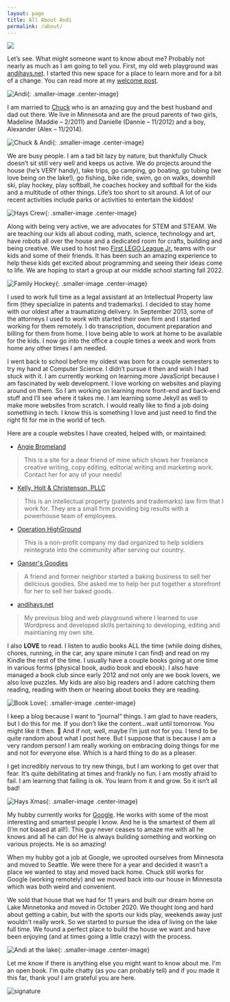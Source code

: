 ```yaml
---
layout: page
title: All About Andi
permalink: /about/
---
```

<img src="/images/SkinnyRainbow.jpg">

Let’s see. What might someone want to know about me? Probably not nearly as much as I am going to tell you. First, my old web playground was [andihays.net](http://andihays.net). I started this new space for a place to learn more and for a bit of a change. You can read more at my [welcome post](https://andihays.dev/randomness/tech/2020/08/01/welcome.html).

![Andi](/images/RinkMom.jpg){: .smaller-image .center-image}

I am married to [Chuck](http://madebychuck.com) who is an amazing guy and the best husband and dad out there. We live in Minnesota and are the proud parents of two girls, Madeline (Maddie – 2/2011) and Danielle (Dannie – 11/2012) and a boy, Alexander (Alex – 11/2014).

![Chuck & Andi](/images/CandA.jpg){: .smaller-image .center-image}

We are busy people. I am a tad bit lazy by nature, but thankfully Chuck doesn’t sit still very well and keeps us active. We do projects around the house (he’s VERY handy), take trips, go camping, go boating, go tubing (we love being on the lake!), go fishing, bike ride, swim, go on walks, downhill ski, play hockey, play softball, he coaches hockey and softball for the kids and a multitude of other things. Life’s too short to sit around. A lot of our recent activities include parks or activities to entertain the kiddos!

![Hays Crew](/images/HaysExplore.JPG){: .smaller-image .center-image}

Along with being very active, we are advocates for STEM and STEAM. We are teaching our kids all about coding, math, science, technology and art, have robots all over the house and a dedicated room for crafts, building and being creative. We used to host two [First LEGO League Jr.](https://www.firstinspires.org/robotics/fll) teams with our kids and some of their friends. It has been such an amazing experience to help these kids get excited about programming and seeing their ideas come to life. We are hoping to start a group at our middle school starting fall 2022.

![Family Hockey](/images/FamilyHockey.JPG){: .smaller-image .center-image}

I used to work full time as a legal assistant at an Intellectual Property law firm (they specialize in patents and trademarks). I decided to stay home with our oldest after a traumatizing delivery. In September 2013, some of the attorneys I used to work with started their own firm and I started working for them remotely. I do transcription, document preparation and billing for them from home. I love being able to work at home to be available for the kids. I now go into the office a couple times a week and work from home any other times I am needed.

I went back to school before my oldest was born for a couple semesters to try my hand at Computer Science. I didn’t pursue it then and wish I had stuck with it. I am currently working on learning more JavaScript because I am fascinated by web development.  I love working on websites and playing around on them. So I am working on learning more front-end and back-end stuff and I’ll see where it takes me. I am learning some Jekyll as well to make more websites from scratch. I would really like to find a job doing something in tech. I know this is something I love and just need to find the right fit for me in the world of tech.

Here are a couple websites I have created, helped with, or maintained:
- [Angie Bromeland](http://angiebromeland.com/)
> This is a site for a dear friend of mine which shows her freelance creative writing, copy editing, editorial writing and marketing work. Contact her for any of your needs!
- [Kelly, Holt & Christenson, PLLC](http://khcip.com/)
> This is an intellectual property (patents and trademarks) law firm that I work for. They are a small firm providing big results with a powerhouse team of employees.
- [Operation HighGround](http://operationhighground.org/)
> This is a non-profit company my dad organized to help soldiers reintegrate into the community after serving our country.
- [Ganser's Goodies](http://gansersgoodies.com/) 
> A friend and former neighbor started a baking business to sell her delicious goodies. She asked me to help her put together a storefront for her to sell her baked goods.
- [andihays.net](http://andihays.net)
> My previous blog and web playground where I learned to use Wordpress and developed skills pertaining to developing, editing and maintianing my own site.

I also **LOVE** to read. I listen to audio books ALL the time (while doing dishes, chores, running, in the car, any spare minute I can find) and read on my Kindle the rest of the time. I usually have a couple books going at one time in various forms (physical book, audio book and ebook). I also have managed a book club since early 2012 and not only are we book lovers, we also love puzzles. My kids are also big readers and I adore catching them reading, reading with them or hearing about books they are reading.

![Book Love](/images/booklove.jpg){: .smaller-image .center-image}

I keep a blog because I want to “journal” things. I am glad to have readers, but I do this for me. If you don’t like the content...wait until tomorrow. You might like it then. 🙂 And if not, well, maybe I’m just not for you. I tend to be quite random about what I post here. But I suppose that is because I am a very random person! I am really working on embracing doing things for me and not for everyone else. Which is a hard thing to do as a pleaser.

I get incredibly nervous to try new things, but I am working to get over that fear. It’s quite debilitating at times and frankly no fun. I am mostly afraid to fail. I am learning that failing is ok. You learn from it and grow. So it isn’t all bad!

![Hays Xmas](/images/Xmas2021.jpg){: .smaller-image .center-image}

My hubby currently works for [Google](http://google.com). He works with some of the most interesting and smartest people I know. And he is the smartest of them all (I’m not biased at all!). This guy never ceases to amaze me with all he knows and all he can do! He is always building something and working on various projects. He is so amazing! 

When my hubby got a job at Google, we uprooted ourselves from Minnesota and moved to Seattle.  We were there for a year and decided it wasn’t a place we wanted to stay and moved back home. Chuck still works for Google (working remotely) and we moved back into our house in Minnesota which was both weird and convenient. 

We sold that house that we had for 11 years and built our dream home on Lake Minnetonka and moved in October 2020. We thought long and hard about getting a cabin, but with the sports our kids play, weekends away just wouldn't really work. So we started to pursue the idea of living on the lake full time. We found a perfect place to build the house we want and have been enjoying (and at times going a little crazy) with the process. 

![Andi at the lake](/images/AndiLake.jpg){: .smaller-image .center-image}

Let me know if there is anything else you might want to know about me. I'm an open book. I'm quite chatty (as you can probably tell) and if you made it this far, thank you! I am grateful you are here.

![signature](/images/andi.jpg)